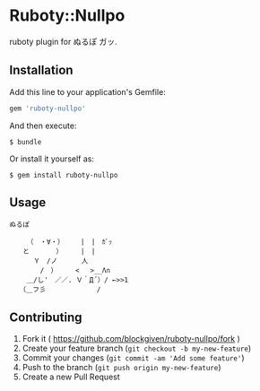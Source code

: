 # Ruboty::Nullpo

ruboty plugin for ぬるぽ ガッ.

## Installation

Add this line to your application's Gemfile:

```ruby
gem 'ruboty-nullpo'
```

And then execute:

    $ bundle

Or install it yourself as:

    $ gem install ruboty-nullpo

## Usage

```
ぬるぽ

　　 （　・∀・）　　　|　|　ｶﾞｯ
　　と　　　　）　 　 |　|
　　　 Ｙ　/ノ　　　 人
　　　　 /　）　 　 < 　>__Λ∩
　　 ＿/し'　／／. Ｖ｀Д´）/ ←>>1
　　（＿フ彡　　　　　 　　/
```

## Contributing

1. Fork it ( https://github.com/blockgiven/ruboty-nullpo/fork )
2. Create your feature branch (`git checkout -b my-new-feature`)
3. Commit your changes (`git commit -am 'Add some feature'`)
4. Push to the branch (`git push origin my-new-feature`)
5. Create a new Pull Request
